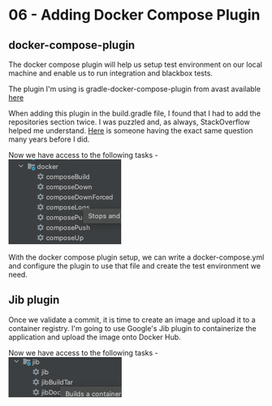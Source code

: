# 06 - Adding Docker Compose Plugin

## docker-compose-plugin

The docker compose plugin will help us setup test environment on our local machine and enable us to run integration and blackbox tests.

The plugin I'm using is gradle-docker-compose-plugin from avast available [here](https://github.com/avast/gradle-docker-compose-plugin)

When adding this plugin in the build.gradle file, I found that I had to add the repositories section twice. I was puzzled and, as always, StackOverflow helped me understand. [Here](https://stackoverflow.com/questions/13923766/gradle-buildscript-dependencies) is someone having the exact same question many years before I did.

Now we have access to the following tasks - \
![docker-compose-tasks](img/docker-compose-tasks.png)

With the docker compose plugin setup, we can write a docker-compose.yml and configure the plugin to use that file and create the test environment we need.

## Jib plugin

Once we validate a commit, it is time to create an image and upload it to a container registry. I'm going to use Google's Jib plugin to containerize the application and upload the image onto Docker Hub.

Now we have access to the following tasks - \
![jib-tasks](img/jib-tasks.png)


